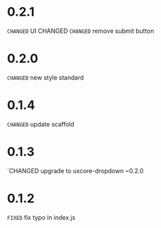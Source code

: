 # 0.2.1

`CHANGED` UI CHANGED
`CHANGED` remove submit button

# 0.2.0

`CHANGED` new style standard

# 0.1.4

`CHANGED` update scaffold

# 0.1.3

`CHANGED upgrade to uxcore-dropdown ~0.2.0

# 0.1.2

`FIXED` fix typo in index.js